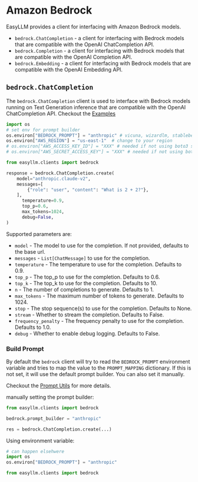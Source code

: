 # Amazon Bedrock

EasyLLM provides a client for interfacing with Amazon Bedrock models. 

- `bedrock.ChatCompletion` - a client for interfacing with Bedrock models that are compatible with the OpenAI ChatCompletion API.
- `bedrock.Completion` - a client for interfacing with Bedrock models that are compatible with the OpenAI Completion API.
- `bedrock.Embedding` - a client for interfacing with Bedrock models that are compatible with the OpenAI Embedding API.

## `bedrock.ChatCompletion`

The `bedrock.ChatCompletion` client is used to interface with Bedrock models running on Text Generation inference that are compatible with the OpenAI ChatCompletion API. Checkout the [Examples](../examples/bedrock-chat-completion-api)


```python
import os 
# set env for prompt builder
os.environ["BEDROCK_PROMPT"] = "anthropic" # vicuna, wizardlm, stablebeluga, open_assistant
os.environ["AWS_REGION"] = "us-east-1"  # change to your region
# os.environ["AWS_ACCESS_KEY_ID"] = "XXX" # needed if not using boto3 session
# os.environ["AWS_SECRET_ACCESS_KEY"] = "XXX" # needed if not using boto3 session

from easyllm.clients import bedrock

response = bedrock.ChatCompletion.create(
    model="anthropic.claude-v2",
    messages=[
        {"role": "user", "content": "What is 2 + 2?"},
    ],
      temperature=0.9,
      top_p=0.6,
      max_tokens=1024,
      debug=False,
)
```


Supported parameters are:

* `model` - The model to use for the completion. If not provided, defaults to the base url.
* `messages` - `List[ChatMessage]` to use for the completion.
* `temperature` - The temperature to use for the completion. Defaults to 0.9.
* `top_p` - The top_p to use for the completion. Defaults to 0.6.
* `top_k` - The top_k to use for the completion. Defaults to 10.
* `n` - The number of completions to generate. Defaults to 1.
* `max_tokens` - The maximum number of tokens to generate. Defaults to 1024.
* `stop` - The stop sequence(s) to use for the completion. Defaults to None.
* `stream` - Whether to stream the completion. Defaults to False.
* `frequency_penalty` - The frequency penalty to use for the completion. Defaults to 1.0.
* `debug` - Whether to enable debug logging. Defaults to False.


### Build Prompt

By default the `bedrock` client will try to read the `BEDROCK_PROMPT` environment variable and tries to map the value to the `PROMPT_MAPPING` dictionary. If this is not set, it will use the default prompt builder. 
You can also set it manually.

Checkout the [Prompt Utils](../prompt_utils) for more details.


manually setting the prompt builder:

```python
from easyllm.clients import bedrock

bedrock.prompt_builder = "anthropic"

res = bedrock.ChatCompletion.create(...)
```

Using environment variable:

```python
# can happen elsehwere
import os
os.environ["BEDROCK_PROMPT"] = "anthropic"

from easyllm.clients import bedrock
```